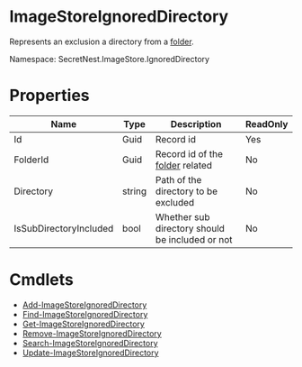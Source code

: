 # ImageStoreIgnoredDirectory
Represents an exclusion a directory from a [folder](../concept/Folder.md).

Namespace: SecretNest.ImageStore.IgnoredDirectory

# Properties
|Name|Type|Description|ReadOnly|
|---|---|---|---|
|Id|Guid|Record id|Yes|
|FolderId|Guid|Record id of the [folder](ImageStoreFolder.md) related|No|
|Directory|string|Path of the directory to be excluded|No|
|IsSubDirectoryIncluded|bool|Whether sub directory should be included or not|No|

# Cmdlets
  * [Add-ImageStoreIgnoredDirectory](../cmdlet/IgnoredDirectory/AddIgnoredDirectory.md)
  * [Find-ImageStoreIgnoredDirectory](../cmdlet/IgnoredDirectory/FindIgnoredDirectory.md)
  * [Get-ImageStoreIgnoredDirectory](../cmdlet/IgnoredDirectory/GetIgnoredDirectory.md)
  * [Remove-ImageStoreIgnoredDirectory](../cmdlet/IgnoredDirectory/RemoveIgnoredDirectory.md)
  * [Search-ImageStoreIgnoredDirectory](../cmdlet/IgnoredDirectory/SearchIgnoredDirectory.md)
  * [Update-ImageStoreIgnoredDirectory](../cmdlet/IgnoredDirectory/UpdateIgnoredDirectory.md)
